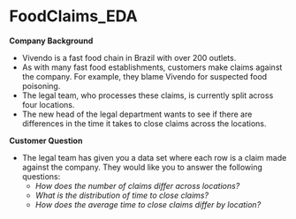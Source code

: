 # FoodClaims_EDA
**Company Background**
* Vivendo is a fast food chain in Brazil with over 200 outlets.
*  As with many fast food establishments, customers make claims against the company. For example, they blame Vivendo for suspected food poisoning.
* The legal team, who processes these claims, is currently split across four locations.
* The new
head of the legal department wants to see if there are differences in the time it takes to close
claims across the locations.

**Customer Question**
* The legal team has given you a data set where each row is a claim made against the company. They would like you to answer the following questions:
    * *How does the number of claims differ across locations?*
    * *What is the distribution of time to close claims?*
    * *How does the average time to close claims differ by location?* 
